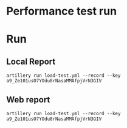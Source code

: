 # Performance test run
# Run
## Local Report
```
artillery run load-test.yml --record --key a9_Ze101usO7YOdu8rNasaMMAfpjVrN3GIV

```
## Web report
```
artillery run load-test.yml --record --key a9_Ze101usO7YOdu8rNasaMMAfpjVrN3GIV
```